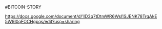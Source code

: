 #BITCOIN-STORY

https://docs.google.com/document/d/1lD3q7tDtmWR6Wsl1SJENK78TrqAkE5W9I0qFOCHgpqs/edit?usp=sharing
